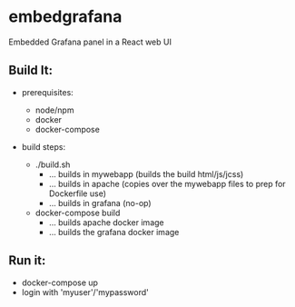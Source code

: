 # embedgrafana
Embedded Grafana panel in a React web UI

Build It:
- 
- prerequisites:
  - node/npm
  - docker
  - docker-compose

- build steps:
  - ./build.sh
    - ... builds in mywebapp (builds the build html/js/jcss)
    - ... builds in apache (copies over the mywebapp files to prep for Dockerfile use)
    - ... builds in grafana (no-op)
  - docker-compose build
    - ... builds apache docker image
    - ... builds the grafana docker image

Run it:
-
  - docker-compose up
  - login with 'myuser'/'mypassword'
